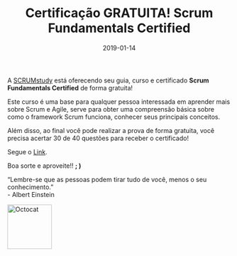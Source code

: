 ﻿---
date: 2019-01-14
title: "Certificação GRATUITA! Scrum Fundamentals Certified"
description: "A SCRUMstudy está oferecendo seu guia, curso e certificado Scrum Fundamentals Certified de forma gratuita!"
category: "scrum"
image: '/assets/img/cover.png'
---

A [SCRUMstudy](https://www.scrumstudy.com/) está oferecendo seu guia, curso e certificado **Scrum Fundamentals Certified** de forma gratuita! 

Este curso é uma base para qualquer pessoa interessada em aprender mais sobre Scrum e Agile, serve para obter uma compreensão básica sobre como o framework Scrum funciona, conhecer seus principais conceitos. 

Além disso, ao final você pode realizar a prova de forma gratuita, você precisa acertar 30 de 40 questões para receber o certificado!

Segue o [Link](https://www.scrumstudy.com/certification/scrum-fundamentals-certified).

Boa sorte e aproveite!! **; )**

<p class="quote">“Lembre-se que as pessoas podem tirar tudo de você, menos o seu conhecimento.”<br>- Albert Einstein</p>

<p class="alinhar"><img src="../assets/images/octocat.gif" alt="Octocat" width="100" height="100" ></p>